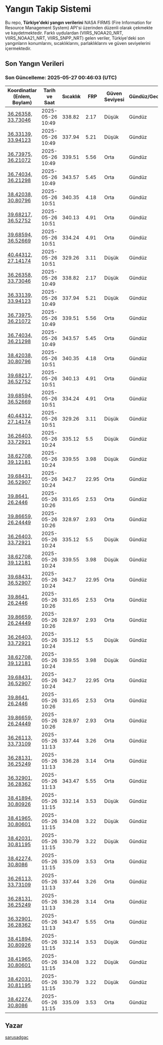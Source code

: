 # Yangın Takip Sistemi

Bu repo, **Türkiye'deki yangın verilerini** NASA FIRMS (Fire Information for Resource Management System) API'si üzerinden düzenli olarak çekmekte ve kaydetmektedir. Farklı uydulardan (VIIRS_NOAA20_NRT, VIIRS_NOAA21_NRT, VIIRS_SNPP_NRT) gelen veriler, Türkiye'deki son yangınların konumlarını, sıcaklıklarını, parlaklıklarını ve güven seviyelerini içermektedir.

## Son Yangın Verileri
### Son Güncelleme: 2025-05-27 00:46:03 (UTC)

| Koordinatlar (Enlem, Boylam) | Tarih ve Saat | Sıcaklık | FRP | Güven Seviyesi | Gündüz/Gece |
|-----------------------------|----------------|----------|-----|----------------|-------------|
| [36.26358, 33.73046](https://www.google.com/maps?q=36.26358,33.73046) | 2025-05-26 10:49 | 338.82 | 2.17 | Düşük | Gündüz |
| [36.33139, 33.94123](https://www.google.com/maps?q=36.33139,33.94123) | 2025-05-26 10:49 | 337.94 | 5.21 | Düşük | Gündüz |
| [36.73975, 36.21072](https://www.google.com/maps?q=36.73975,36.21072) | 2025-05-26 10:49 | 339.51 | 5.56 | Orta | Gündüz |
| [36.74034, 36.21298](https://www.google.com/maps?q=36.74034,36.21298) | 2025-05-26 10:49 | 343.57 | 5.45 | Orta | Gündüz |
| [38.42038, 30.80796](https://www.google.com/maps?q=38.42038,30.80796) | 2025-05-26 10:51 | 340.35 | 4.18 | Orta | Gündüz |
| [39.68217, 36.52752](https://www.google.com/maps?q=39.68217,36.52752) | 2025-05-26 10:51 | 340.13 | 4.91 | Orta | Gündüz |
| [39.68594, 36.52669](https://www.google.com/maps?q=39.68594,36.52669) | 2025-05-26 10:51 | 334.24 | 4.91 | Orta | Gündüz |
| [40.44312, 27.14174](https://www.google.com/maps?q=40.44312,27.14174) | 2025-05-26 10:51 | 329.26 | 3.11 | Düşük | Gündüz |
| [36.26358, 33.73046](https://www.google.com/maps?q=36.26358,33.73046) | 2025-05-26 10:49 | 338.82 | 2.17 | Düşük | Gündüz |
| [36.33139, 33.94123](https://www.google.com/maps?q=36.33139,33.94123) | 2025-05-26 10:49 | 337.94 | 5.21 | Düşük | Gündüz |
| [36.73975, 36.21072](https://www.google.com/maps?q=36.73975,36.21072) | 2025-05-26 10:49 | 339.51 | 5.56 | Orta | Gündüz |
| [36.74034, 36.21298](https://www.google.com/maps?q=36.74034,36.21298) | 2025-05-26 10:49 | 343.57 | 5.45 | Orta | Gündüz |
| [38.42038, 30.80796](https://www.google.com/maps?q=38.42038,30.80796) | 2025-05-26 10:51 | 340.35 | 4.18 | Orta | Gündüz |
| [39.68217, 36.52752](https://www.google.com/maps?q=39.68217,36.52752) | 2025-05-26 10:51 | 340.13 | 4.91 | Orta | Gündüz |
| [39.68594, 36.52669](https://www.google.com/maps?q=39.68594,36.52669) | 2025-05-26 10:51 | 334.24 | 4.91 | Orta | Gündüz |
| [40.44312, 27.14174](https://www.google.com/maps?q=40.44312,27.14174) | 2025-05-26 10:51 | 329.26 | 3.11 | Düşük | Gündüz |
| [36.26403, 33.72921](https://www.google.com/maps?q=36.26403,33.72921) | 2025-05-26 10:24 | 335.12 | 5.5 | Düşük | Gündüz |
| [38.62708, 39.12181](https://www.google.com/maps?q=38.62708,39.12181) | 2025-05-26 10:24 | 339.55 | 3.98 | Düşük | Gündüz |
| [39.68431, 36.52907](https://www.google.com/maps?q=39.68431,36.52907) | 2025-05-26 10:24 | 342.7 | 22.95 | Orta | Gündüz |
| [39.8641, 26.2446](https://www.google.com/maps?q=39.8641,26.2446) | 2025-05-26 10:26 | 331.65 | 2.53 | Orta | Gündüz |
| [39.86659, 26.24449](https://www.google.com/maps?q=39.86659,26.24449) | 2025-05-26 10:26 | 328.97 | 2.93 | Orta | Gündüz |
| [36.26403, 33.72921](https://www.google.com/maps?q=36.26403,33.72921) | 2025-05-26 10:24 | 335.12 | 5.5 | Düşük | Gündüz |
| [38.62708, 39.12181](https://www.google.com/maps?q=38.62708,39.12181) | 2025-05-26 10:24 | 339.55 | 3.98 | Düşük | Gündüz |
| [39.68431, 36.52907](https://www.google.com/maps?q=39.68431,36.52907) | 2025-05-26 10:24 | 342.7 | 22.95 | Orta | Gündüz |
| [39.8641, 26.2446](https://www.google.com/maps?q=39.8641,26.2446) | 2025-05-26 10:26 | 331.65 | 2.53 | Orta | Gündüz |
| [39.86659, 26.24449](https://www.google.com/maps?q=39.86659,26.24449) | 2025-05-26 10:26 | 328.97 | 2.93 | Orta | Gündüz |
| [36.26403, 33.72921](https://www.google.com/maps?q=36.26403,33.72921) | 2025-05-26 10:24 | 335.12 | 5.5 | Düşük | Gündüz |
| [38.62708, 39.12181](https://www.google.com/maps?q=38.62708,39.12181) | 2025-05-26 10:24 | 339.55 | 3.98 | Düşük | Gündüz |
| [39.68431, 36.52907](https://www.google.com/maps?q=39.68431,36.52907) | 2025-05-26 10:24 | 342.7 | 22.95 | Orta | Gündüz |
| [39.8641, 26.2446](https://www.google.com/maps?q=39.8641,26.2446) | 2025-05-26 10:26 | 331.65 | 2.53 | Orta | Gündüz |
| [39.86659, 26.24449](https://www.google.com/maps?q=39.86659,26.24449) | 2025-05-26 10:26 | 328.97 | 2.93 | Orta | Gündüz |
| [36.26113, 33.73109](https://www.google.com/maps?q=36.26113,33.73109) | 2025-05-26 11:13 | 337.44 | 3.26 | Orta | Gündüz |
| [36.28131, 36.25249](https://www.google.com/maps?q=36.28131,36.25249) | 2025-05-26 11:13 | 336.28 | 3.14 | Orta | Gündüz |
| [36.32901, 36.28362](https://www.google.com/maps?q=36.32901,36.28362) | 2025-05-26 11:13 | 343.47 | 5.55 | Orta | Gündüz |
| [38.41894, 30.80926](https://www.google.com/maps?q=38.41894,30.80926) | 2025-05-26 11:15 | 332.14 | 3.53 | Düşük | Gündüz |
| [38.41965, 30.80601](https://www.google.com/maps?q=38.41965,30.80601) | 2025-05-26 11:15 | 334.08 | 3.22 | Düşük | Gündüz |
| [38.42031, 30.81195](https://www.google.com/maps?q=38.42031,30.81195) | 2025-05-26 11:15 | 330.79 | 3.22 | Düşük | Gündüz |
| [38.42274, 30.8086](https://www.google.com/maps?q=38.42274,30.8086) | 2025-05-26 11:15 | 335.09 | 3.53 | Orta | Gündüz |
| [36.26113, 33.73109](https://www.google.com/maps?q=36.26113,33.73109) | 2025-05-26 11:13 | 337.44 | 3.26 | Orta | Gündüz |
| [36.28131, 36.25249](https://www.google.com/maps?q=36.28131,36.25249) | 2025-05-26 11:13 | 336.28 | 3.14 | Orta | Gündüz |
| [36.32901, 36.28362](https://www.google.com/maps?q=36.32901,36.28362) | 2025-05-26 11:13 | 343.47 | 5.55 | Orta | Gündüz |
| [38.41894, 30.80926](https://www.google.com/maps?q=38.41894,30.80926) | 2025-05-26 11:15 | 332.14 | 3.53 | Düşük | Gündüz |
| [38.41965, 30.80601](https://www.google.com/maps?q=38.41965,30.80601) | 2025-05-26 11:15 | 334.08 | 3.22 | Düşük | Gündüz |
| [38.42031, 30.81195](https://www.google.com/maps?q=38.42031,30.81195) | 2025-05-26 11:15 | 330.79 | 3.22 | Düşük | Gündüz |
| [38.42274, 30.8086](https://www.google.com/maps?q=38.42274,30.8086) | 2025-05-26 11:15 | 335.09 | 3.53 | Orta | Gündüz |

## Yazar

[sarusadgac](https://x.com/sarusadgac)
